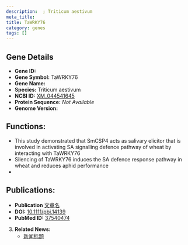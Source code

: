 ```yaml
---
description:  ; Triticum aestivum
meta_title:
title: TaWRKY76
category: genes
tags: []
---
```


## Gene Details
- **Gene ID:**	[](https://www.maizegdb.org/gene_center/gene/)
- **Gene Symbol:** TaWRKY76
- **Gene Name:** 
- **Species:** Triticum aestivum
- **NCBI ID:** [ XM_044541645 ]()
- **Protein Sequence:** *Not Available*
- **Genome Version:** [](https://www.maizegdb.org/genome/assembly/Zm-B73-REFERENCE-NAM-5.0)

## Functions:
   - This study demonstrated that SmCSP4 acts as salivary elicitor that is involved in activating SA signalling defence pathway of wheat by interacting with TaWRKY76
   - Silencing of TaWRKY76 induces the SA defence response pathway in wheat and reduces aphid performance
   - 

## Publications:
   - **Publication** [文章名](https://onlinelibrary.wiley.com/doi/10.1111/pbi.14139)
   - **DOI:** [10.1111/pbi.14139](https://onlinelibrary.wiley.com/doi/10.1111/pbi.14139)
   - **PubMed ID:** [37540474](https://pubmed.ncbi.nlm.nih.gov/37540474/)

3. **Related News:**
   - [新闻标题](https://mp.weixin.qq.com/s/GGbu49SceN1afgibYtizjQ)
